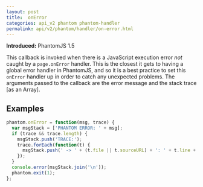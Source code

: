 ```yaml
---
layout: post
title:  onError
categories: api_v2 phantom phantom-handler
permalink: api/v2/phantom/handler/on-error.html
---
```


**Introduced:** PhantomJS 1.5

This callback is invoked when there is a JavaScript execution error _not_ caught by a `page.onError` handler. This is the closest it gets to having a global error handler in PhantomJS, and so it is a best practice to set this `onError` handler up in order to catch any unexpected problems. The arguments passed to the callback are the error message and the stack trace [as an Array].

## Examples

```javascript
phantom.onError = function(msg, trace) {
  var msgStack = ['PHANTOM ERROR: ' + msg];
  if (trace && trace.length) {
    msgStack.push('TRACE:');
    trace.forEach(function(t) {
      msgStack.push(' -> ' + (t.file || t.sourceURL) + ': ' + t.line + (t.function ? ' (in function ' + t.function +')' : ''));
    });
  }
  console.error(msgStack.join('\n'));
  phantom.exit(1);
};
```








